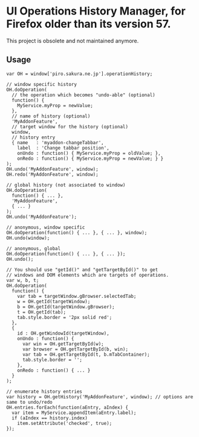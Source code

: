 # UI Operations History Manager, for Firefox older than its version 57.

This project is obsolete and not maintained anymore.

## Usage

    var OH = window['piro.sakura.ne.jp'].operationHistory;
    
    // window specific history
    OH.doOperation(
      // the operation which becomes "undo-able" (optional)
      function() {
        MyService.myProp = newValue;
      },
      // name of history (optional)
      'MyAddonFeature',
      // target window for the history (optional)
      window,
      // history entry
      { name   : 'myaddon-changeTabbar',
        label  : 'Change tabbar position',
        onUndo : function() { MyService.myProp = oldValue; },
        onRedo : function() { MyService.myProp = newValue; } }
    );
    OH.undo('MyAddonFeature', window);
    OH.redo('MyAddonFeature', window);
    
    // global history (not associated to window)
    OH.doOperation(
      function() { ... },
      'MyAddonFeature',
      { ... }
    );
    OH.undo('MyAddonFeature');
    
    // anonymous, window specific
    OH.doOperation(function() { ... }, { ... }, window);
    OH.undo(window);
    
    // anonymous, global
    OH.doOperation(function() { ... }, { ... });
    OH.undo();
    
    // You should use "getId()" and "getTargetById()" to get
    // windows and DOM elements which are targets of operations.
    var w, b, t;
    OH.doOperation(
      function() {
        var tab = targetWindow.gBrowser.selectedTab;
        w = OH.getId(targetWindow);
        b = OH.getId(targetWindow.gBrowser);
        t = OH.getId(tab);
        tab.style.border = '2px solid red';
      },
      {
        id : OH.getWindowId(targetWindow),
        onUndo : function() {
          var win = OH.getTargetById(w);
          var browser = OH.getTargetById(b, win);
          var tab = OH.getTargetById(t, b.mTabContainer);
          tab.style.border = '';
        },
        onRedo : function() { ... }
      }
    );
    
    // enumerate history entries
    var history = OH.getHistory('MyAddonFeature', window); // options are same to undo/redo
    OH.entries.forEach(function(aEntry, aIndex) {
      var item = MyService.appendItem(aEntry.label);
      if (aIndex == history.index)
        item.setAttribute('checked', true);
    });

